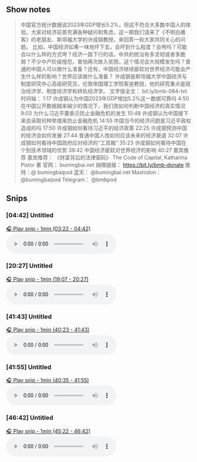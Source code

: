 
## Show notes
> 中国官方统计数据说2023年GDP增长5.2%，但这不符合大多数中国人的体验。大家对经济前景充满各种疑问和焦虑。这一期我们请来了《不明白播客》的老朋友、斯坦福大学的许成钢教授，来回答一些大家共同关心的问题。 比如，中国经济如果一味地坏下去，会坏到什么程度？会垮吗？可能会以什么样的方式垮？经济一路下行的话，中共的统治有多坚韧或者多脆弱？不少中产阶级惶恐，害怕再次跌入贫困，这个情况会大规模发生吗？普通的中国人可以做什么准备？还有，中国经济继续疲软对世界经济可能会产生什么样的影响？世界应该做什么准备？ 许成钢是斯坦福大学中国经济与制度研究中心高级研究员，伦敦帝国理工学院客座教授，他的研究重点是政治经济学、制度经济学和转轨经济学。  文字版全文： bit.ly/bmb-084-txt    时间轴： 1:17 许成钢认为中国2023年GDP增加5.2%这一数据可靠吗 4:50 在中国公开数据越来越少的情况下，我们改如何判断中国经济的真实情况 9:03 为什么习近平要表示防止金融危机的发生 10:48 许成钢认为中国接下来会采取何种举措来防止金融危机 14:55 中国当今的经济问题是习近平政权造成的吗 17:50 许成钢如何看待习近平的经济政策 22:25 许成钢预测中国的经济会如何发展 27:44 普通中国人改如何应该未来的经济衰退 32:07 许成钢如何看待中国政府应对经济的“工具箱” 35:23 许成钢如何看待中国在个别技术领域的优势 38:42 中国经济疲软对世界经济的影响 40:27 嘉宾推荐  嘉宾推荐： 《财富背后的法律密码》 The Code of Capital, Katharina Pistor 著
> 官网： bumingbai.net  捐赠链接： https://bit.ly/bmb-donate  推特：@ bumingbaipod  蓝天： @bumingbai.net  Mastodon： @bumingbaipod  Telegram： @bmbpod

## Snips
### [04:42] Untitled
[🎧 Play snip - 1min️ (03:22 - 04:42)](https://share.snipd.com/snip/ec80f768-9473-4394-8893-e297d214264f)
<audio controls> <source src="https://www.buzzsprout.com/1982525/episodes/14430533-.mp3#t=03:22,04:42"> </audio>
### [20:27] Untitled
[🎧 Play snip - 1min️ (19:07 - 20:27)](https://share.snipd.com/snip/51128555-5652-4610-9552-c04b1a7dacfe)
<audio controls> <source src="https://www.buzzsprout.com/1982525/episodes/14430533-.mp3#t=19:07,20:27"> </audio>
### [41:43] Untitled
[🎧 Play snip - 1min️ (40:23 - 41:43)](https://share.snipd.com/snip/011b9e62-213f-42a1-bac8-cb0d2f90353b)
<audio controls> <source src="https://www.buzzsprout.com/1982525/episodes/14430533-.mp3#t=40:23,41:43"> </audio>
### [41:55] Untitled
[🎧 Play snip - 1min️ (40:35 - 41:55)](https://share.snipd.com/snip/064ed89c-4e0e-4c0b-a711-8115cc82465e)
<audio controls> <source src="https://www.buzzsprout.com/1982525/episodes/14430533-.mp3#t=40:35,41:55"> </audio>
### [46:42] Untitled
[🎧 Play snip - 1min️ (45:22 - 46:42)](https://share.snipd.com/snip/f28b5e2b-fa30-4595-ad92-db5169dae733)
<audio controls> <source src="https://www.buzzsprout.com/1982525/episodes/14430533-.mp3#t=45:22,46:42"> </audio>
